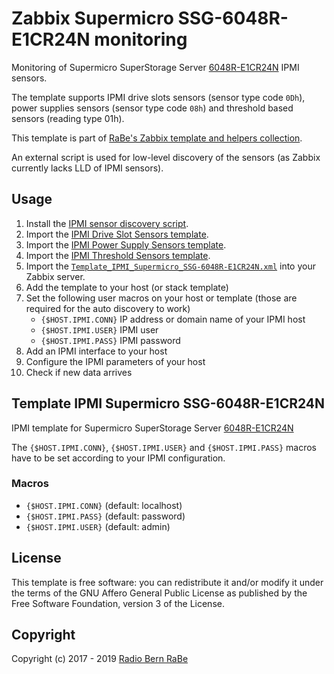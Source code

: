 # Zabbix Supermicro SSG-6048R-E1CR24N monitoring
Monitoring of Supermicro SuperStorage Server
[6048R-E1CR24N](https://www.supermicro.com/products/system/4u/6048/ssg-6048r-e1cr24n.cfm)
IPMI sensors. 

The template supports IPMI drive slots sensors (sensor type code `0Dh`), power
supplies sensors (sensor type code `08h`) and threshold based sensors (reading
type 01h).

This template is part of [RaBe's Zabbix template and helpers
collection](https://github.com/radiorabe/rabe-zabbix).

An external script is used for low-level discovery of the sensors (as Zabbix currently lacks LLD of IPMI sensors).

## Usage
1. Install the [IPMI sensor discovery script](../Sensor_Discovery).
2. Import the [IPMI Drive Slot Sensors template](../Drive_Slot_Sensors).
3. Import the [IPMI Power Supply Sensors template](../Power_Supply_Sensors).
3. Import the [IPMI Threshold Sensors template](../Threshold_Sensors).
4. Import the
   [`Template_IPMI_Supermicro_SSG-6048R-E1CR24N.xml`](Template_IPMI_Supermicro_SSG-6048R-E1CR24N.xml)
   into your Zabbix server.
5. Add the template to your host (or stack template)
6. Set the following user macros on your host or template (those are required
   for the auto discovery to work)
   * `{$HOST.IPMI.CONN}` IP address or domain name of your IPMI host
   * `{$HOST.IPMI.USER}` IPMI user
   * `{$HOST.IPMI.PASS}` IPMI password
7. Add an IPMI interface to your host
8. Configure the IPMI parameters of your host
9. Check if new data arrives
## Template IPMI Supermicro SSG-6048R-E1CR24N
IPMI template for Supermicro SuperStorage Server [6048R-E1CR24N](https://www.supermicro.com/products/system/4u/6048/ssg-6048r-e1cr24n.cfm)

The `{$HOST.IPMI.CONN}`, `{$HOST.IPMI.USER}` and `{$HOST.IPMI.PASS}` macros have to be set according to your IPMI configuration.
### Macros
* `{$HOST.IPMI.CONN}` (default: localhost)
* `{$HOST.IPMI.PASS}` (default: password)
* `{$HOST.IPMI.USER}` (default: admin)

## License
This template is free software: you can redistribute it and/or modify it under
the terms of the GNU Affero General Public License as published by the Free
Software Foundation, version 3 of the License.

## Copyright
Copyright (c) 2017 - 2019 [Radio Bern RaBe](http://www.rabe.ch)
